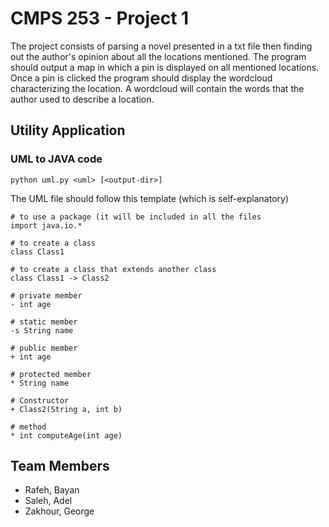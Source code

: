 CMPS 253 - Project 1
====================

The project consists of parsing a novel presented in a txt file then finding
out the author's opinion about all the locations mentioned. The program should
output a map in which a pin is displayed on all mentioned locations. Once a pin
is clicked the program should display the wordcloud characterizing the location.
A wordcloud will contain the words that the author used to describe a location.

## Utility Application
### UML to JAVA code
``` python uml.py <uml> [<output-dir>] ```

The UML file should follow this template (which is self-explanatory)

```
# to use a package (it will be included in all the files
import java.io.*

# to create a class
class Class1

# to create a class that extends another class
class Class1 -> Class2

# private member
- int age

# static member
-s String name

# public member
+ int age

# protected member
* String name

# Constructor
+ Class2(String a, int b)

# method
* int computeAge(int age)

```

## Team Members
* Rafeh, Bayan
* Saleh, Adel
* Zakhour, George
